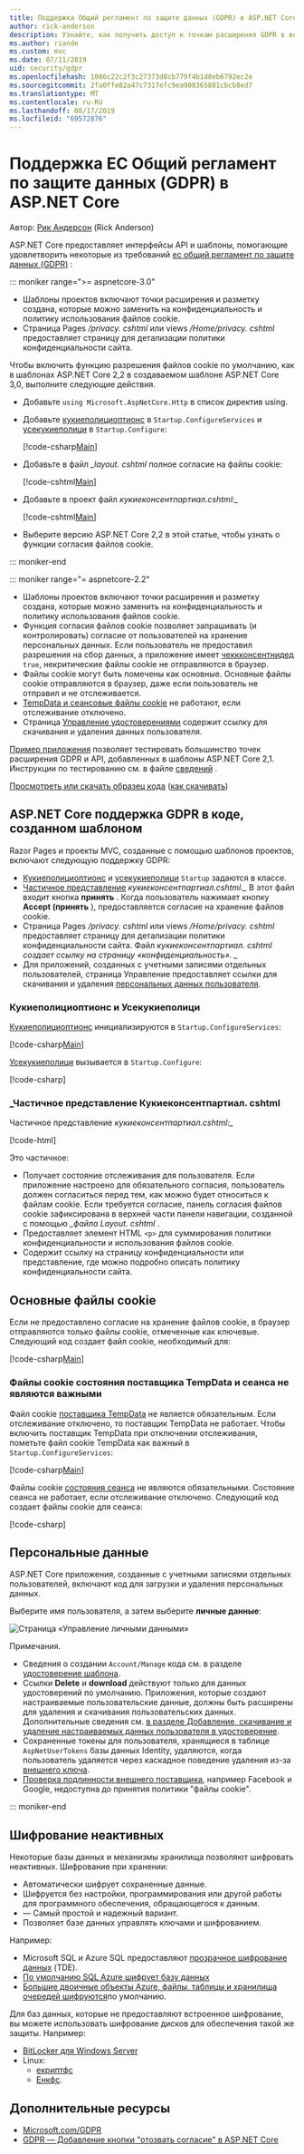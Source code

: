 ```yaml
---
title: Поддержка Общий регламент по защите данных (GDPR) в ASP.NET Core
author: rick-anderson
description: Узнайте, как получить доступ к точкам расширения GDPR в веб-приложении ASP.NET Core.
ms.author: riande
ms.custom: mvc
ms.date: 07/11/2019
uid: security/gdpr
ms.openlocfilehash: 1086c22c2f3c27373d8cb779f4b1d8eb6792ec2e
ms.sourcegitcommit: 2fa0ffe82a47c7317efc9ea908365881cbcb8ed7
ms.translationtype: MT
ms.contentlocale: ru-RU
ms.lasthandoff: 08/17/2019
ms.locfileid: "69572876"
---
```

# <a name="eu-general-data-protection-regulation-gdpr-support-in-aspnet-core"></a>Поддержка ЕС Общий регламент по защите данных (GDPR) в ASP.NET Core

Автор: [Рик Андерсон](https://twitter.com/RickAndMSFT) (Rick Anderson)

ASP.NET Core предоставляет интерфейсы API и шаблоны, помогающие удовлетворить некоторые из требований [ес общий регламент по защите данных (GDPR)](https://www.eugdpr.org/) :

::: moniker range=">= aspnetcore-3.0"

* Шаблоны проектов включают точки расширения и разметку создана, которые можно заменить на конфиденциальность и политику использования файлов cookie.
* Страница Pages */privacy. cshtml* или views */Home/privacy. cshtml* предоставляет страницу для детализации политики конфиденциальности сайта.

Чтобы включить функцию разрешения файлов cookie по умолчанию, как в шаблонах ASP.NET Core 2,2 в создаваемом шаблоне ASP.NET Core 3,0, выполните следующие действия.

* Добавьте `using Microsoft.AspNetCore.Http` в список директив using.
* Добавьте [кукиеполициоптионс](/dotnet/api/microsoft.aspnetcore.builder.cookiepolicyoptions) в `Startup.ConfigureServices` и [усекукиеполици](/dotnet/api/microsoft.aspnetcore.builder.cookiepolicyappbuilderextensions.usecookiepolicy) в `Startup.Configure`:

  [!code-csharp[Main](gdpr/sample/RP3.0/Startup.cs?name=snippet1&highlight=12-19,38)]

* Добавьте в файл *_layout. cshtml* полное согласие на файлы cookie:

  [!code-cshtml[Main](gdpr/sample/RP3.0/Pages/Shared/_Layout.cshtml?name=snippet&highlight=4)]

* Добавьте в проект файл  *кукиеконсентпартиал.cshtml:\_*

  [!code-cshtml[Main](gdpr/sample/RP3.0/Pages/Shared/_CookieConsentPartial.cshtml)]

* Выберите версию ASP.NET Core 2,2 в этой статье, чтобы узнать о функции согласия файлов cookie.

::: moniker-end

::: moniker range="= aspnetcore-2.2"

* Шаблоны проектов включают точки расширения и разметку создана, которые можно заменить на конфиденциальность и политику использования файлов cookie.
* Функция согласия файлов cookie позволяет запрашивать (и контролировать) согласие от пользователей на хранение персональных данных. Если пользователь не предоставил разрешения на сбор данных, а приложение имеет [чеккконсентнидед](/dotnet/api/microsoft.aspnetcore.builder.cookiepolicyoptions.checkconsentneeded) `true`, некритические файлы cookie не отправляются в браузер.
* Файлы cookie могут быть помечены как основные. Основные файлы cookie отправляются в браузер, даже если пользователь не отправил и не отслеживается.
* [TempData и сеансовые файлы cookie](#tempdata) не работают, если отслеживание отключено.
* Страница [Управление удостоверениями](#pd) содержит ссылку для скачивания и удаления данных пользователя.

[Пример приложения](https://github.com/aspnet/AspNetCore.Docs/tree/live/aspnetcore/security/gdpr/sample) позволяет тестировать большинство точек расширения GDPR и API, добавленных в шаблоны ASP.NET Core 2,1. Инструкции по тестированию см. в файле [сведений](https://github.com/aspnet/AspNetCore.Docs/tree/live/aspnetcore/security/gdpr/sample) .

[Просмотреть или скачать образец кода](https://github.com/aspnet/AspNetCore.Docs/tree/live/aspnetcore/security/gdpr/sample) ([как скачивать](xref:index#how-to-download-a-sample))

## <a name="aspnet-core-gdpr-support-in-template-generated-code"></a>ASP.NET Core поддержка GDPR в коде, созданном шаблоном

Razor Pages и проекты MVC, созданные с помощью шаблонов проектов, включают следующую поддержку GDPR:

* [Кукиеполициоптионс](/dotnet/api/microsoft.aspnetcore.builder.cookiepolicyoptions) и [усекукиеполици](/dotnet/api/microsoft.aspnetcore.builder.cookiepolicyappbuilderextensions.usecookiepolicy) `Startup` задаются в классе.
* [Частичное представление](xref:mvc/views/tag-helpers/builtin-th/partial-tag-helper)  *кукиеконсентпартиал.cshtml.\_* В этот файл входит кнопка **принять** . Когда пользователь нажимает кнопку **Accept (принять** ), предоставляется согласие на хранение файлов cookie.
* Страница Pages */privacy. cshtml* или views */Home/privacy. cshtml* предоставляет страницу для детализации политики конфиденциальности сайта. Файл *кукиеконсентпартиал. cshtml создает ссылку на страницу «конфиденциальность». \_*
* Для приложений, созданных с учетными записями отдельных пользователей, страница Управление предоставляет ссылки для скачивания и удаления [персональных данных пользователя](#pd).

### <a name="cookiepolicyoptions-and-usecookiepolicy"></a>Кукиеполициоптионс и Усекукиеполици

[Кукиеполициоптионс](/dotnet/api/microsoft.aspnetcore.builder.cookiepolicyoptions) инициализируются в `Startup.ConfigureServices`:

[!code-csharp[Main](gdpr/sample/Startup.cs?name=snippet1&highlight=14-20)]

[Усекукиеполици](/dotnet/api/microsoft.aspnetcore.builder.cookiepolicyappbuilderextensions.usecookiepolicy) вызывается в `Startup.Configure`:

[!code-csharp[](gdpr/sample/Startup.cs?name=snippet1&highlight=51)]

### <a name="_cookieconsentpartialcshtml-partial-view"></a>\_Частичное представление Кукиеконсентпартиал. cshtml

Частичное представление  *кукиеконсентпартиал.cshtml:\_*

[!code-html[](gdpr/sample/RP2.2/Pages/Shared/_CookieConsentPartial.cshtml)]

Это частичное:

* Получает состояние отслеживания для пользователя. Если приложение настроено для обязательного согласия, пользователь должен согласиться перед тем, как можно будет относиться к файлам cookie. Если требуется согласие, панель согласия файлов cookie зафиксирована в верхней части панели навигации, созданной с помощью  *\_файла Layout. cshtml* .
* Предоставляет элемент HTML `<p>` для суммирования политики конфиденциальности и использования файлов cookie.
* Содержит ссылку на страницу конфиденциальности или представление, где можно подробно описать политику конфиденциальности сайта.

## <a name="essential-cookies"></a>Основные файлы cookie

Если не предоставлено согласие на хранение файлов cookie, в браузер отправляются только файлы cookie, отмеченные как ключевые. Следующий код создает файл cookie, необходимый для:

[!code-csharp[Main](gdpr/sample/RP2.2/Pages/Cookie.cshtml.cs?name=snippet1&highlight=5)]

<a name="tempdata"></a>

### <a name="tempdata-provider-and-session-state-cookies-arent-essential"></a>Файлы cookie состояния поставщика TempData и сеанса не являются важными

Файл cookie [поставщика TempData](xref:fundamentals/app-state#tempdata) не является обязательным. Если отслеживание отключено, то поставщик TempData не работает. Чтобы включить поставщик TempData при отключении отслеживания, пометьте файл cookie TempData как важный в `Startup.ConfigureServices`:

[!code-csharp[Main](gdpr/sample/RP2.2/Startup.cs?name=snippet1)]

Файлы cookie [состояния сеанса](xref:fundamentals/app-state) не являются обязательными. Состояние сеанса не работает, если отслеживание отключено. Следующий код создает файлы cookie для сеанса:

[!code-csharp[](gdpr/sample/RP2.2/Startup.cs?name=snippet2)]

<a name="pd"></a>

## <a name="personal-data"></a>Персональные данные

ASP.NET Core приложения, созданные с учетными записями отдельных пользователей, включают код для загрузки и удаления персональных данных.

Выберите имя пользователя, а затем выберите **личные данные**:

![Страница «Управление личными данными»](gdpr/_static/pd.png)

Примечания.

* Сведения о создании `Account/Manage` кода см. в разделе [удостоверение шаблона](xref:security/authentication/scaffold-identity).
* Ссылки **Delete** и **download** действуют только для данных удостоверений по умолчанию. Приложения, которые создают настраиваемые пользовательские данные, должны быть расширены для удаления и скачивания пользовательских данных. Дополнительные сведения см. [в разделе Добавление, скачивание и удаление настраиваемых данных пользователя в удостоверение](xref:security/authentication/add-user-data).
* Сохраненные токены для пользователя, хранящиеся в таблице `AspNetUserTokens` базы данных Identity, удаляются, когда пользователь удаляется через каскадное поведение удаления из-за [внешнего ключа](https://github.com/aspnet/Identity/blob/release/2.1/src/EF/IdentityUserContext.cs#L152).
* [Проверка подлинности внешнего поставщика](xref:security/authentication/social/index), например Facebook и Google, недоступна до принятия политики "файлы cookie".

::: moniker-end

## <a name="encryption-at-rest"></a>Шифрование неактивных

Некоторые базы данных и механизмы хранилища позволяют шифровать неактивных. Шифрование при хранении:

* Автоматически шифрует сохраненные данные.
* Шифруется без настройки, программирования или другой работы для программного обеспечения, обращающегося к данным.
* — Самый простой и надежный вариант.
* Позволяет базе данных управлять ключами и шифрованием.

Например:

* Microsoft SQL и Azure SQL предоставляют [прозрачное шифрование данных](/sql/relational-databases/security/encryption/transparent-data-encryption) (TDE).
* [По умолчанию SQL Azure шифрует базу данных](https://azure.microsoft.com/updates/newly-created-azure-sql-databases-encrypted-by-default/)
* [Большие двоичные объекты Azure, файлы, таблицы и хранилища очередей шифруются](https://azure.microsoft.com/blog/announcing-default-encryption-for-azure-blobs-files-table-and-queue-storage/)по умолчанию.

Для баз данных, которые не предоставляют встроенное шифрование, вы можете использовать шифрование дисков для обеспечения такой же защиты. Например:

* [BitLocker для Windows Server](/windows/security/information-protection/bitlocker/bitlocker-how-to-deploy-on-windows-server)
* Linux:
  * [екриптфс](https://launchpad.net/ecryptfs)
  * [Енкфс](https://github.com/vgough/encfs).

## <a name="additional-resources"></a>Дополнительные ресурсы

* [Microsoft.com/GDPR](https://www.microsoft.com/trustcenter/Privacy/GDPR)
* [GDPR — Добавление кнопки "отозвать согласие" в ASP.NET Core](https://www.joeaudette.com/blog/2018/08/28/gdpr---adding-a-revoke-consent-button-in-aspnet-core)
